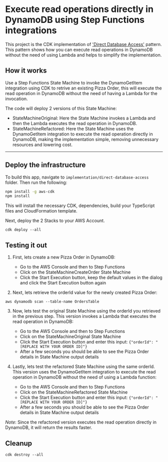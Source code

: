 # Execute read operations directly in DynamoDB using Step Functions integrations
This project is the CDK implementation of ['Direct Database Access'](./docs/direct_database_access.md) pattern. This pattern shows how you can execute read operations in DynamoDB without the need of using Lambda and helps to simplify the implementation.


## How it works
Use a Step Functions State Machine to invoke the DynamoGetItem integration using CDK to retrive an existing Pizza Order, this will execute the read operation in DynamoDB without the need of having a Lambda for the invocation.

The code will deploy 2 versions of this State Machine:
- StateMachineOriginal: Here the State Machine invokes a Lambda and then the Lambda executes the read operation in DynamoDB.
- StateMachineRefactored: Here the State Machine uses the DynamoGetItem integration to execute the read operation directly in DynamoDB, making the implementation simple, removing unnecessary resources and lowering cost.

---
## Deploy the infrastructure


To build this app, navigate to `implementation/direct-database-access` folder. Then run the following:

```bash
npm install -g aws-cdk
npm install
```

This will install the necessary CDK, dependencies, build your TypeScript files and CloudFormation template.

Next, deploy the 2 Stacks to your AWS Account.
``` 
cdk deploy --all
```


## Testing it out

1. First, lets create a new Pizza Order in DynamoDB:
    - Go to the AWS Console and then to Step Functions
    - Click on the StateMachineCreateOrder State Machine
    - Click the Start Execution button, keep the default values in the dialog and click the Start Execution button again

2. Next, lets retrieve the orderId value for the newly created Pizza Order:
 ``` 
aws dynamodb scan --table-name OrdersTable
``` 

3. Now, lets test the original State Machine using the orderId you retrieved in the previous step. This version invokes a Lambda that executes the read operation in DynamoDB:
    - Go to the AWS Console and then to Step Functions
    - Click on the StateMachineOriginal State Machine
    - Click the Start Execution button and enter this input: `{"orderId": "[REPLACE WITH YOUR ORDER ID]"}`
    - After a few seconds you should be able to see the Pizza Order details in State Machine output details

4. Lastly, lets test the refactored State Machine using the same orderId. This version uses the DynamoGetItem integration to execute the read operation in DynamoDB without the need of using a Lambda function:
    - Go to the AWS Console and then to Step Functions
    - Click on the StateMachineRefactored State Machine
    - Click the Start Execution button and enter this input: `{"orderId": "[REPLACE WITH YOUR ORDER ID]"}`
    - After a few seconds you should be able to see the Pizza Order details in State Machine output details

*Note*: Since the refactored version executes the read operation directly in DynamoDB, it will return the results faster.

## Cleanup

```
cdk destroy --all
```